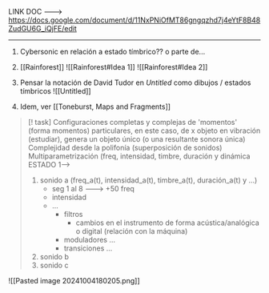 
LINK DOC ---> https://docs.google.com/document/d/11NxPNiOfMT86gngqzhd7j4eYtF8B48ZudGU6G_iQjFE/edit

---------
1) Cybersonic en relación a estado tímbrico?? o parte de...

2) [[Rainforest]]
![[Rainforest#Idea 1]]
![[Rainforest#Idea 2]]


3) Pensar la notación de David Tudor en *Untitled* como dibujos / estados tímbricos ![[Untitled]]
4) Idem, ver [[Toneburst, Maps and Fragments]]


> [! task] Configuraciones completas y complejas de 'momentos' (forma momentos) particulares, en este caso, de x objeto en vibración (estudiar), genera un objeto único (o una resultante sonora única)
> 		Complejidad desde la polifonía (superposición de sonidos)
> 		Multiparametrización (freq, intensidad, timbre, duración y dinámica
> ESTADO 1--> 
> 1) sonido a (freq_a(t), intensidad_a(t), timbre_a(t), duración_a(t) y ...)
> 		* seg 1 al 8 ---> +50 freq
> 		* intensidad
> 		* ...
> 			* filtros
> 				* cambios en el instrumento de forma acústica/analógica o digital (relación con la máquina)
> 			* moduladores ...
> 			* transiciones ...
> 2) sonido b
> 3) sonido c


![[Pasted image 20241004180205.png]]